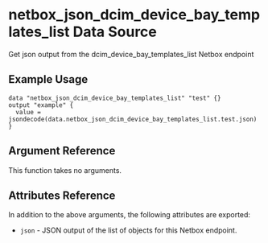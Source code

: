 # netbox\_json\_dcim\_device\_bay\_templates\_list Data Source

Get json output from the dcim_device_bay_templates_list Netbox endpoint

## Example Usage

```hcl
data "netbox_json_dcim_device_bay_templates_list" "test" {}
output "example" {
  value = jsondecode(data.netbox_json_dcim_device_bay_templates_list.test.json)
}
```

## Argument Reference

This function takes no arguments.

## Attributes Reference

In addition to the above arguments, the following attributes are exported:
* ``json`` - JSON output of the list of objects for this Netbox endpoint.

